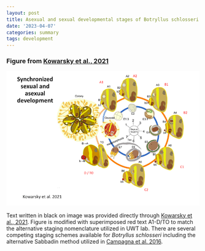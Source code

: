 ```yaml
---
layout: post
title: Asexual and sexual developmental stages of Botryllus schlosseri
date: '2023-04-07'
categories: summary
tags: development
---
```


### Figure from [Kowarsky et al., 2021](https://doi.org/10.1016/j.celrep.2020.108681)

![developmental stages for asexual and sexual reproduction o marine tunicate](https://github.com/valeste/valeste.github.io/blob/master/assets/img/sex_asex_devo.jpeg?raw=true)

Text written in black on image was provided directly through [Kowarsky et al., 2021](https://doi.org/10.1016/j.celrep.2020.108681). Figure is modified with superimposed red text A1-D/TO to match the alternative staging nomenclature utilized in UWT lab. There are several competing staging schemes available for *Botryllus schlosseri*  including the alternative Sabbadin method utilized in [Campagna et al. 2016](https://doi.org/10.1186/s12864-016-2598-1).